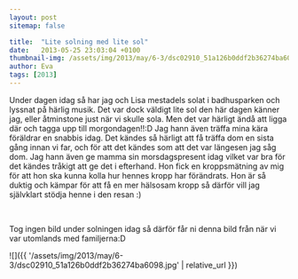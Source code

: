 ```yaml
---
layout: post
sitemap: false

title:  "Lite solning med lite sol"
date:   2013-05-25 23:03:04 +0100
thumbnail-img: /assets/img/2013/may/6-3/dsc02910_51a126b0ddf2b36274ba6098.jpg
author: Eva
tags: [2013]
---
```


Under dagen idag så har jag och Lisa mestadels solat i badhusparken och lyssnat på härlig musik. Det var dock väldigt lite sol den här dagen känner jag, eller åtminstone just när vi skulle sola. Men det var härligt ändå att ligga där och tagga upp till morgondagen!!:D Jag hann även träffa mina kära föräldrar en snabbis idag. Det kändes så härligt att få träffa dom en sista gång innan vi far, och för att det kändes som att det var längesen jag såg dom. Jag hann även ge mamma sin morsdagspresent idag vilket var bra för det kändes tråkigt att ge det i efterhand. Hon fick en kroppsmätning av mig för att hon ska kunna kolla hur hennes kropp har förändrats. Hon är så duktig och kämpar för att få en mer hälsosam kropp så därför vill jag självklart stödja henne i den resan :) 




 










Tog ingen bild under solningen idag så därför får ni denna bild från när vi var utomlands med familjerna:D

![]({{ '/assets/img/2013/may/6-3/dsc02910_51a126b0ddf2b36274ba6098.jpg'  | relative_url }})

